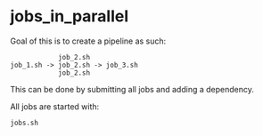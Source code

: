 # jobs_in_parallel

Goal of this is to create a pipeline as such:

```
            job_2.sh
job_1.sh -> job_2.sh -> job_3.sh
            job_2.sh
```

This can be done by submitting all jobs and adding a dependency.

All jobs are started with:

```
jobs.sh
```